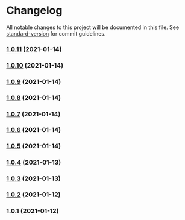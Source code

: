 # Changelog

All notable changes to this project will be documented in this file. See [standard-version](https://github.com/conventional-changelog/standard-version) for commit guidelines.

### [1.0.11](https://github.com/SlDo/skylite-cli/compare/v1.0.10...v1.0.11) (2021-01-14)

### [1.0.10](https://github.com/SlDo/skylite-cli/compare/v1.0.9...v1.0.10) (2021-01-14)

### [1.0.9](https://github.com/SlDo/skylite-cli/compare/v1.0.8...v1.0.9) (2021-01-14)

### [1.0.8](https://github.com/SlDo/skylite-cli/compare/v1.0.7...v1.0.8) (2021-01-14)

### [1.0.7](https://github.com/SlDo/skylite-cli/compare/v1.0.6...v1.0.7) (2021-01-14)

### [1.0.6](https://github.com/SlDo/skylite-cli/compare/v1.0.5...v1.0.6) (2021-01-14)

### [1.0.5](https://github.com/SlDo/skylite-cli/compare/v1.0.4...v1.0.5) (2021-01-14)

### [1.0.4](https://github.com/SlDo/skylite-cli/compare/v1.0.3...v1.0.4) (2021-01-13)

### [1.0.3](https://github.com/SlDo/sncli/compare/v1.0.2...v1.0.3) (2021-01-13)

### [1.0.2](https://github.com/SlDo/sncli/compare/v1.0.1...v1.0.2) (2021-01-12)

### 1.0.1 (2021-01-12)
